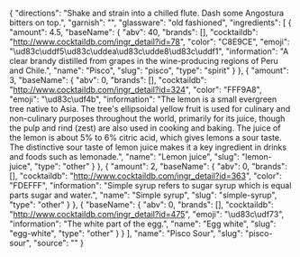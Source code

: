 {
    "directions": "Shake and strain into a chilled flute. Dash some Angostura bitters on top.",
    "garnish": "",
    "glassware": "old fashioned",
    "ingredients": [
        {
            "amount": 4.5,
            "baseName": {
                "abv": 40,
                "brands": [],
                "cocktaildb": "http://www.cocktaildb.com/ingr_detail?id=78",
                "color": "C8E9CE",
                "emoji": "\ud83c\uddf5\ud83c\uddea\ud83c\udde8\ud83c\uddf1",
                "information": "A clear brandy distilled from grapes in the wine-producing regions of Peru and Chile.",
                "name": "Pisco",
                "slug": "pisco",
                "type": "spirit"
            }
        },
        {
            "amount": 3,
            "baseName": {
                "abv": 0,
                "brands": [],
                "cocktaildb": "http://www.cocktaildb.com/ingr_detail?id=324",
                "color": "FFF9A8",
                "emoji": "\ud83c\udf4b",
                "information": "The lemon is a small evergreen tree native to Asia. The tree's ellipsoidal yellow fruit is used for culinary and non-culinary purposes throughout the world, primarily for its juice, though the pulp and rind (zest) are also used in cooking and baking. The juice of the lemon is about 5% to 6% citric acid, which gives lemons a sour taste. The distinctive sour taste of lemon juice makes it a key ingredient in drinks and foods such as lemonade.",
                "name": "Lemon juice",
                "slug": "lemon-juice",
                "type": "other"
            }
        },
        {
            "amount": 2,
            "baseName": {
                "abv": 0,
                "brands": [],
                "cocktaildb": "http://www.cocktaildb.com/ingr_detail?id=363",
                "color": "FDEFFF",
                "information": "Simple syrup refers to sugar syrup which is equal parts sugar and water.",
                "name": "Simple syrup",
                "slug": "simple-syrup",
                "type": "other"
            }
        },
        {
            "baseName": {
                "abv": 0,
                "brands": [],
                "cocktaildb": "http://www.cocktaildb.com/ingr_detail?id=475",
                "emoji": "\ud83c\udf73",
                "information": "The white part of the egg.",
                "name": "Egg white",
                "slug": "egg-white",
                "type": "other"
            }
        }
    ],
    "name": "Pisco Sour",
    "slug": "pisco-sour",
    "source": ""
}